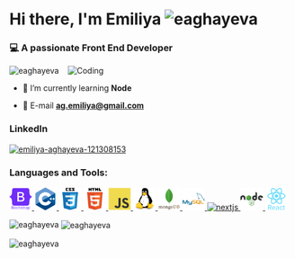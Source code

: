<h1 align="left">Hi there, I'm Emiliya <img width = "50" src="https://raw.githubusercontent.com/blackcater/blackcater/main/images/Hi.gif" alt="eaghayeva" /> </h1> 
<h3 align="left">💻 A passionate Front End Developer</h3>
<img align="right" alt ="Coding" width = "400" src ="https://img.freepik.com/premium-vector/girl-coding-with-laptop-illustration_418302-2384.jpg?w=826">

<p align="left"> <img src="https://komarev.com/ghpvc/?username=eaghayeva&label=Profile%20views&color=0e75b6&style=flat" alt="eaghayeva" /> </p>

- 🌱 I’m currently learning **Node**

- 📧 E-mail **ag.emiliya@gmail.com**

<h3 align="left">LinkedIn</h3>
<p align="left">
<a href="https://linkedin.com/in/emiliya-aghayeva-121308153" target="blank"><img align="center" src="https://raw.githubusercontent.com/rahuldkjain/github-profile-readme-generator/master/src/images/icons/Social/linked-in-alt.svg" alt="emiliya-aghayeva-121308153" height="30" width="40" /></a>
</p>

<h3 align="left">Languages and Tools:</h3>
<p align="left"> <a href="https://getbootstrap.com" target="_blank" rel="noreferrer"> <img src="https://raw.githubusercontent.com/devicons/devicon/master/icons/bootstrap/bootstrap-plain-wordmark.svg" alt="bootstrap" width="40" height="40"/> </a> <a href="https://www.w3schools.com/cpp/" target="_blank" rel="noreferrer"> <img src="https://raw.githubusercontent.com/devicons/devicon/master/icons/cplusplus/cplusplus-original.svg" alt="cplusplus" width="40" height="40"/> </a> <a href="https://www.w3schools.com/css/" target="_blank" rel="noreferrer"> <img src="https://raw.githubusercontent.com/devicons/devicon/master/icons/css3/css3-original-wordmark.svg" alt="css3" width="40" height="40"/> </a> <a href="https://www.w3.org/html/" target="_blank" rel="noreferrer"> <img src="https://raw.githubusercontent.com/devicons/devicon/master/icons/html5/html5-original-wordmark.svg" alt="html5" width="40" height="40"/> </a> <a href="https://developer.mozilla.org/en-US/docs/Web/JavaScript" target="_blank" rel="noreferrer"> <img src="https://raw.githubusercontent.com/devicons/devicon/master/icons/javascript/javascript-original.svg" alt="javascript" width="40" height="40"/> </a> <a href="https://www.linux.org/" target="_blank" rel="noreferrer"> <img src="https://raw.githubusercontent.com/devicons/devicon/master/icons/linux/linux-original.svg" alt="linux" width="40" height="40"/> </a> <a href="https://www.mongodb.com/" target="_blank" rel="noreferrer"> <img src="https://raw.githubusercontent.com/devicons/devicon/master/icons/mongodb/mongodb-original-wordmark.svg" alt="mongodb" width="40" height="40"/> </a> <a href="https://www.mysql.com/" target="_blank" rel="noreferrer"> <img src="https://raw.githubusercontent.com/devicons/devicon/master/icons/mysql/mysql-original-wordmark.svg" alt="mysql" width="40" height="40"/> </a> <a href="https://nextjs.org/" target="_blank" rel="noreferrer"> <img src="https://cdn.worldvectorlogo.com/logos/nextjs-2.svg" alt="nextjs" width="40" height="40"/> </a> <a href="https://nodejs.org" target="_blank" rel="noreferrer"> <img src="https://raw.githubusercontent.com/devicons/devicon/master/icons/nodejs/nodejs-original-wordmark.svg" alt="nodejs" width="40" height="40"/> </a> <a href="https://reactjs.org/" target="_blank" rel="noreferrer"> <img src="https://raw.githubusercontent.com/devicons/devicon/master/icons/react/react-original-wordmark.svg" alt="react" width="40" height="40"/> </a> </p>

<p><img align="left" src="https://github-readme-stats.vercel.app/api/top-langs?username=eaghayeva&show_icons=true&locale=en&layout=compact" alt="eaghayeva" /></p>

<p>&nbsp;<img align="center" src="https://github-readme-stats.vercel.app/api?username=eaghayeva&show_icons=true&locale=en" alt="eaghayeva" /></p>

<p><img align="center" src="https://github-readme-streak-stats.herokuapp.com/?user=eaghayeva&" alt="eaghayeva" /></p>
